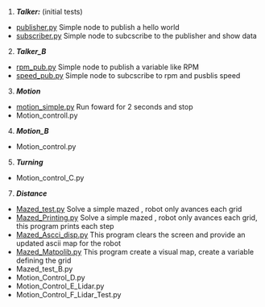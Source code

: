 1. ***Talker:***  (initial tests)
* [publisher.py](https://github.com/EdwinMarteZorrilla/WROS_RD_ROS/blob/main/1.%20Talker/publisher.py) Simple node to publish a hello world
* [subscriber.py](https://github.com/EdwinMarteZorrilla/WROS_RD_ROS/blob/main/1.%20Talker/subscriber.py) Simple node to subcscribe to the publisher and show data   
2. ***Talker_B***
* [rpm_pub.py](https://github.com/EdwinMarteZorrilla/WROS_RD_ROS/blob/main/2.%20Talker_B/rpm_pub.py) Simple node to publish a variable like RPM
* [speed_pub.py](https://github.com/EdwinMarteZorrilla/WROS_RD_ROS/blob/main/2.%20Talker_B/speed_calc.py) Simple node to subcscribe to rpm and pusblis speed
3. ***Motion***
* [motion_simple.py](https://github.com/EdwinMarteZorrilla/WROS_RD_ROS/blob/main/3.%20Motion/Motion_Simple.py) Run foward for 2 seconds and stop
* Motion_controll.py
4. ***Motion_B***
* Motion_control.py
5. ***Turning***
* Motion_control_C.py
7. ***Distance***
* [Mazed_test.py](https://github.com/EdwinMarteZorrilla/WROS_RD_ROS/blob/main/6.%20Distance/Mazed_test.py) Solve a simple mazed , robot only avances each grid
* [Mazed_Printing.py](https://github.com/EdwinMarteZorrilla/WROS_RD_ROS/blob/main/6.%20Distance/Mazed_Printing.py) Solve a simple mazed , robot only avances each grid, this program prints each step
* [Mazed_Ascci_disp.py](https://github.com/EdwinMarteZorrilla/WROS_RD_ROS/blob/main/6.%20Distance/Mazed_Ascci_disp.py) This program clears the screen and provide an updated ascii map for the robot
* [Mazed_Matpolib.py](https://github.com/EdwinMarteZorrilla/WROS_RD_ROS/blob/main/6.%20Distance/Mazed_Matpolib.py) This program  create a visual map, create a variable defining the grid
* Mazed_test_B.py
* Motion_Control_D.py
* Motion_Control_E_Lidar.py
* Motion_Control_F_Lidar_Test.py
